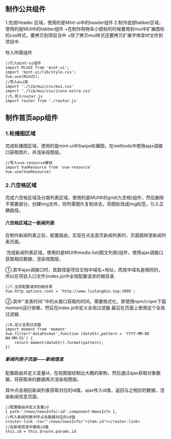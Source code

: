 ## 制作公共组件

1.完成Header 区域，使用的是Mint-ui中的header组件
2.制作底部tabber区域，使用的是MUI中的tabber组件
+在制作购物车小图标的时候要用到mui中扩展图标的css样式，要拷贝到项目当中
+除了拷贝mui样式还要拷贝扩展字体库ttf文件到项目中.

导入所需组件

```
//引入mint-ui组件
import MinUI from 'mint-ui';
import 'mint-ui/lib/style.css';
Vue.use(MinUI);
//导入mui库
import './lib/mui/css/mui.css'
import './lib/mui/css/icons-extra.css'
//5.导入router.js
import router from './router.js'
```



## 制作首页app组件

### 1.轮播图区域

​	完成轮播图区域，使用的是mint-ui中Swipe轮播图，在methods中使用ajax调接口获取图片，并渲染视图层。

```
//导入vue-resource模块
import VueResource from 'vue-resource'
Vue.use(VueResource)
```

### 2.六空格区域

​	完成六空格区域及分类列表区域，使用的是MUI中的grid(九空格)组件，然后删除不需要部分，创建img文件，将所需图片复制进去，将图标改成img标签，引入正确路径。

#### 六空格区域之一新闻列表

​	在制作新闻列表之前，配置路由，实现在点击首页新闻列表时，页面跳转至新闻列表页面。

​	完成新闻列表区域，使用的是MUI中media list(图文列表)组件，使用ajax调接口获取相应数据，渲染视图层，

​	①.其中ajax调接口时，其路径是项目文档中域名+地址，而其中域名是相同的，所以在项目入口文件(index.js)中全局配置请求的根目录.

```
//7.全局配置请求的根目录
Vue.http.options.root = 'http://www.liulongbin.top:3005';
```

​	②.其中''发表时间''中的从接口获取的时间，需要格式化，即使用npm/cnpm下载moment运行依赖，然后在index.js中定义全局过滤器.最后在页面上使用这个全局过滤器.

```
//8.定义全局过滤器
import moment from 'moment'
Vue.filter('dataFormat',function (dataStr,pattern = 'YYYY-MM-DD HH:MM:SS') {
	return moment(dataStr).format(pattern);
})
```

##### 新闻列表子页面——新闻信息

​	配置路由并定义变量id，在视图层绘制出大概的架构，然后通过ajax获取对象数据，将获取来的数据再次渲染视图层。

​	其中点击相应新闻列表获取对应的id值，ajax传入id值，返回与之相应的数据，渲染新闻信息页面。

```
//配置路由并定义变量id
{ path:'/news/newsInfo/:id',component:NewsInfo },
//传入新闻列表中所点击数据对应的id值
<router-link :to="'/news/newsInfo/'+item.id"></router-link>
//在新闻信息中接收id值
this.id = this.$route.params.id
```


